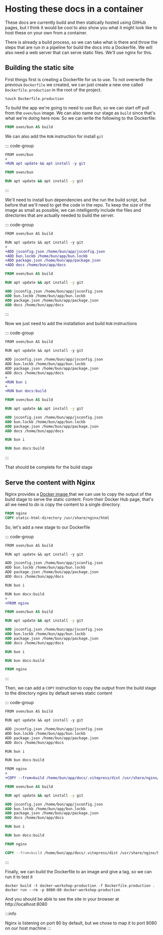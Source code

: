 # Hosting these docs in a container

These docs are currently build and then statically hosted using GitHub pages, but I think it would be cool to also show you what it might look like to host these on your own from a container.

There is already a build process, so we can take what is there and throw the steps that are run in a pipeline for build the docs into a Dockerfile. We will also need a web server that can serve static files. We'll use nginx for this.

## Building the static site

First things first is creating a Dockerfile for us to use. To not overwrite the previous `Dockerfile` we created, we can just create a new one called `Dockerfile.production` in the root of the project.

```shell
touch Dockerfile.production
```

To build the app we're going to need to use Bun, so we can start off pull from the `oven/bun` image. We can also name our stage as `build` since that's what we're doing here now. So we can write the following to the Dockerfile:

```Dockerfile
FROM oven/bun AS build

```

We can also add the `RUN` instruction for install `git`

::: code-group

```diff
FROM oven/bun
+
+RUN apt update && apt install -y git

```

```Dockerfile
FROM oven/bun

RUN apt update && apt install -y git

```

:::

We'll need to install bun dependencies and the run the build script, but before that we'll need to get the code in the repo. To keep the size of the image as small as possible, we can intelligently include the files and directories that are actually needed to build the server.

::: code-group

```diff
FROM oven/bun AS build

RUN apt update && apt install -y git
+
+ADD jsconfig.json /home/bun/app/jsconfig.json
+ADD bun.lockb /home/bun/app/bun.lockb
+ADD package.json /home/bun/app/package.json
+ADD docs /home/bun/app/docs

```

```Dockerfile
FROM oven/bun AS build

RUN apt update && apt install -y git

ADD jsconfig.json /home/bun/app/jsconfig.json
ADD bun.lockb /home/bun/app/bun.lockb
ADD package.json /home/bun/app/package.json
ADD docs /home/bun/app/docs

```

:::

Now we just need to add the installation and build `RUN` instructions

::: code-group

```diff
FROM oven/bun AS build

RUN apt update && apt install -y git

ADD jsconfig.json /home/bun/app/jsconfig.json
ADD bun.lockb /home/bun/app/bun.lockb
ADD package.json /home/bun/app/package.json
ADD docs /home/bun/app/docs
+
+RUN bun i
+
+RUN bun docs:build

```

```Dockerfile
FROM oven/bun AS build

RUN apt update && apt install -y git

ADD jsconfig.json /home/bun/app/jsconfig.json
ADD bun.lockb /home/bun/app/bun.lockb
ADD package.json /home/bun/app/package.json
ADD docs /home/bun/app/docs

RUN bun i

RUN bun docs:build

```

:::

That should be complete for the build stage

## Serve the content with Nginx

Nginx provides a [Docker image ](https://hub.docker.com/_/nginx) that we can use to copy the output of the build stage to serve the static content. From their Docker Hub page, that's all we need to do is copy the content to a single directory.

```Dockerfile
FROM nginx
COPY static-html-directory /usr/share/nginx/html

```

So, let's add a new stage to our Dockerfile

::: code-group

```diff
FROM oven/bun AS build

RUN apt update && apt install -y git

ADD jsconfig.json /home/bun/app/jsconfig.json
ADD bun.lockb /home/bun/app/bun.lockb
ADD package.json /home/bun/app/package.json
ADD docs /home/bun/app/docs

RUN bun i

RUN bun docs:build
+
+FROM nginx

```

```Dockerfile
FROM oven/bun AS build

RUN apt update && apt install -y git

ADD jsconfig.json /home/bun/app/jsconfig.json
ADD bun.lockb /home/bun/app/bun.lockb
ADD package.json /home/bun/app/package.json
ADD docs /home/bun/app/docs

RUN bun i

RUN bun docs:build

FROM nginx

```

:::

Then, we can add a `COPY` instruction to copy the output from the build stage to the directory nginx by default serves static content

::: code-group

```diff
FROM oven/bun AS build

RUN apt update && apt install -y git

ADD jsconfig.json /home/bun/app/jsconfig.json
ADD bun.lockb /home/bun/app/bun.lockb
ADD package.json /home/bun/app/package.json
ADD docs /home/bun/app/docs

RUN bun i

RUN bun docs:build

FROM nginx
+
+COPY --from=build /home/bun/app/docs/.vitepress/dist /usr/share/nginx/html


```

```Dockerfile
FROM oven/bun AS build

RUN apt update && apt install -y git

ADD jsconfig.json /home/bun/app/jsconfig.json
ADD bun.lockb /home/bun/app/bun.lockb
ADD package.json /home/bun/app/package.json
ADD docs /home/bun/app/docs

RUN bun i

RUN bun docs:build

FROM nginx

COPY --from=build /home/bun/app/docs/.vitepress/dist /usr/share/nginx/html

```

:::

Finally, we can build the Dockerfile to an image and give a tag, so we can run it to test it

```shell
docker build -t docker-workshop-production -f Dockerfile.production .
docker run --rm -p 8080:80 docker-workshop-production
```

And you should be able to see the site in your browser at http://localhost:8080

:::info

Nginx is listening on port 80 by default, but we chose to map it to port 8080 on our host machine
:::
